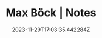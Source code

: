 ---
title: "Max Böck | Notes"
category: "IndieWeb & Personal Blogs"
site_url: https://mxb.dev/notes
feed_url: https://mxb.dev/notes/feed.xml
date: 2023-11-29T17:03:35.442284Z
domain: mxb.dev

---